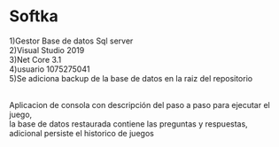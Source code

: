 # Softka

1)Gestor Base de datos Sql server<br/>
2)Visual Studio 2019<br/>
3)Net Core 3.1<br/>
4)usuario  1075275041<br/>
5)Se adiciona backup de la base de datos en la raiz del repositorio<br/><br/>

Aplicacion de consola con descripción del paso a paso para ejecutar el juego, <br/>la base de datos restaurada contiene las preguntas y respuestas,<br/> adicional persiste el historico de juegos
